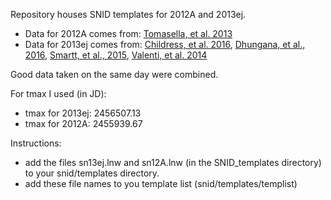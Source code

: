 Repository houses SNID templates for 2012A and 2013ej.
* Data for 2012A comes from: [Tomasella, et al. 2013](https://ui.adsabs.harvard.edu//#abs/2013MNRAS.434.1636T/abstract)
* Data for 2013ej comes from: [Childress, et al. 2016](https://ui.adsabs.harvard.edu//#abs/2016PASA...33...55C/abstract),
[Dhungana, et al., 2016](https://ui.adsabs.harvard.edu//#abs/2016ApJ...822....6D/abstract), 
[Smartt, et al., 2015](https://ui.adsabs.harvard.edu//#abs/2015A&A...579A..40S/abstract), 
[Valenti, et al. 2014](https://ui.adsabs.harvard.edu//#abs/2014MNRAS.438L.101V/abstract)

Good data taken on the same day were combined.

For tmax I used (in JD):
* tmax for 2013ej: 2456507.13
* tmax for 2012A: 2455939.67

Instructions:
* add the files sn13ej.lnw and sn12A.lnw (in the SNID_templates directory) to your snid/templates directory.
* add these file names to you template list (snid/templates/templist)

